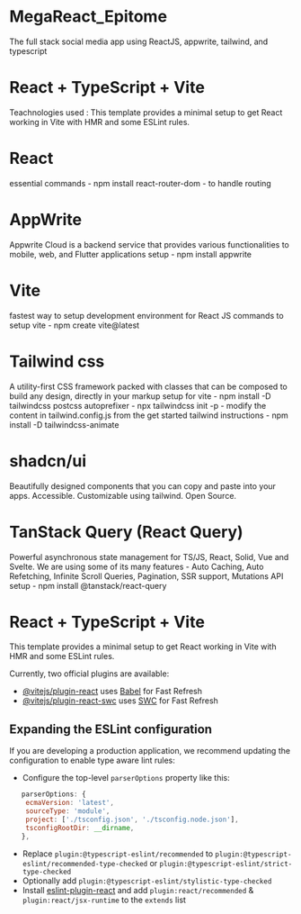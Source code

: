 # MegaReact_Epitome
 The full stack social media app using ReactJS, appwrite, tailwind, and typescript

# React + TypeScript + Vite

 Teachnologies used :
This template provides a minimal setup to get React working in Vite with HMR and some ESLint rules.

 # React 
essential commands - npm install react-router-dom - to handle routing

 # AppWrite
  Appwrite Cloud is a backend service that provides various functionalities to mobile, web, and Flutter applications 
  setup - npm install appwrite

 # Vite
  fastest way to setup development environment for React JS
   commands to setup vite - npm create vite@latest

 # Tailwind css
  A utility-first CSS framework packed with classes that can be composed to build any design, directly in your markup
     setup for vite - npm install -D tailwindcss postcss autoprefixer
                    - npx tailwindcss init -p
                    - modify the content in tailwind.config.js from the get started tailwind instructions
                    - npm install -D tailwindcss-animate


 # shadcn/ui
  Beautifully designed components that you can copy and paste into your apps. Accessible. Customizable using tailwind. Open Source.


 # TanStack Query (React Query)
  Powerful asynchronous state management for TS/JS, React, Solid, Vue and Svelte.
  We are using some of its many features - Auto Caching, Auto Refetching, Infinite Scroll Queries, Pagination, SSR support, Mutations API
     setup - npm install @tanstack/react-query
















# React + TypeScript + Vite

This template provides a minimal setup to get React working in Vite with HMR and some ESLint rules.

Currently, two official plugins are available:

- [@vitejs/plugin-react](https://github.com/vitejs/vite-plugin-react/blob/main/packages/plugin-react/README.md) uses [Babel](https://babeljs.io/) for Fast Refresh
- [@vitejs/plugin-react-swc](https://github.com/vitejs/vite-plugin-react-swc) uses [SWC](https://swc.rs/) for Fast Refresh

## Expanding the ESLint configuration

If you are developing a production application, we recommend updating the configuration to enable type aware lint rules:

- Configure the top-level `parserOptions` property like this:

```js
   parserOptions: {
    ecmaVersion: 'latest',
    sourceType: 'module',
    project: ['./tsconfig.json', './tsconfig.node.json'],
    tsconfigRootDir: __dirname,
   },
```

- Replace `plugin:@typescript-eslint/recommended` to `plugin:@typescript-eslint/recommended-type-checked` or `plugin:@typescript-eslint/strict-type-checked`
- Optionally add `plugin:@typescript-eslint/stylistic-type-checked`
- Install [eslint-plugin-react](https://github.com/jsx-eslint/eslint-plugin-react) and add `plugin:react/recommended` & `plugin:react/jsx-runtime` to the `extends` list
